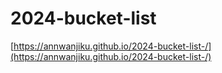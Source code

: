 # 2024-bucket-list
[https://annwanjiku.github.io/2024-bucket-list-/](https://annwanjiku.github.io/2024-bucket-list-/)
